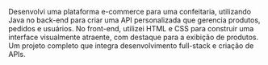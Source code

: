 Desenvolvi uma plataforma e-commerce para uma confeitaria, utilizando Java no back-end para criar uma API personalizada que gerencia produtos, pedidos e usuários. No front-end, utilizei HTML e CSS para construir uma interface visualmente atraente, com destaque para a exibição de produtos. Um projeto completo que integra desenvolvimento full-stack e criação de APIs. 
